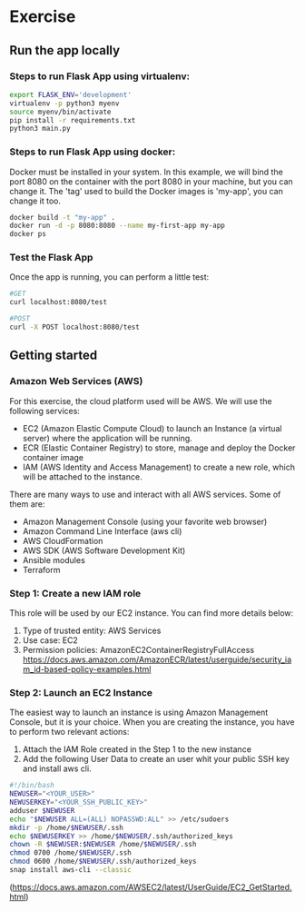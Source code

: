# Exercise

## Run the app locally
### Steps to run Flask App using virtualenv:

```bash
export FLASK_ENV='development'
virtualenv -p python3 myenv
source myenv/bin/activate
pip install -r requirements.txt
python3 main.py
```

### Steps to run Flask App using docker:
Docker must be installed in your system. In this example, we will bind the port 8080 on the container with the port 8080 in your machine, but you can change it.
The 'tag' used to build the Docker images is 'my-app', you can change it too.
```bash
docker build -t "my-app" .
docker run -d -p 8080:8080 --name my-first-app my-app
docker ps
```

### Test the Flask App
Once the app is running, you can perform a little test:

 ```bash
#GET
curl localhost:8080/test

#POST
curl -X POST localhost:8080/test
```

## Getting started

### Amazon Web Services (AWS)
For this exercise, the cloud platform used will be AWS. We will use the following services:
* EC2 (Amazon Elastic Compute Cloud) to launch an Instance (a virtual server) where the application will be running.
* ECR (Elastic Container Registry) to store, manage and deploy the Docker container image
* IAM (AWS Identity and Access Management) to create a new role, which will be attached to the instance.

There are many ways to use and interact with all AWS services. Some of them are:
* Amazon Management Console (using your favorite web browser)
* Amazon Command Line Interface (aws cli)
* AWS CloudFormation
* AWS SDK (AWS Software Development Kit)
* Ansible modules
* Terraform

### Step 1: Create a new IAM role
This role will be used by our EC2 instance. You can find more details below:
1. Type of trusted entity: AWS Services
2. Use case: EC2
3. Permission policies: AmazonEC2ContainerRegistryFullAccess
https://docs.aws.amazon.com/AmazonECR/latest/userguide/security_iam_id-based-policy-examples.html

### Step 2: Launch an EC2 Instance
The easiest way to launch an instance is using Amazon Management Console, but it is your choice. When you are creating the instance, you have to perform two relevant actions:
1. Attach the IAM Role created in the Step 1 to the new instance
2. Add the following User Data to create an user whit your public SSH key and install aws cli.
```bash
#!/bin/bash
NEWUSER="<YOUR_USER>"
NEWUSERKEY="<YOUR_SSH_PUBLIC_KEY>"
adduser $NEWUSER
echo "$NEWUSER ALL=(ALL) NOPASSWD:ALL" >> /etc/sudoers
mkdir -p /home/$NEWUSER/.ssh
echo $NEWUSERKEY >> /home/$NEWUSER/.ssh/authorized_keys
chown -R $NEWUSER:$NEWUSER /home/$NEWUSER/.ssh
chmod 0700 /home/$NEWUSER/.ssh
chmod 0600 /home/$NEWUSER/.ssh/authorized_keys
snap install aws-cli --classic
```
(https://docs.aws.amazon.com/AWSEC2/latest/UserGuide/EC2_GetStarted.html)
